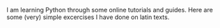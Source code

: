 I am learning Python through some online tutorials and guides. Here are some (very) simple excercises I have done on latin texts. 
